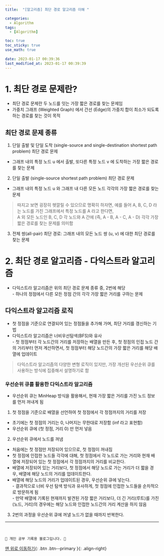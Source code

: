 ```yaml
---
title:  "[알고리즘] 최단 경로 알고리즘 이해 "

categories:
  - Algorithm
tags:
  - [Algorithm]

toc: true
toc_sticky: true
use_math: true
 
date: 2023-01-17 00:39:36
last_modified_at: 2023-01-17 00:39:39
---
```


# 1. 최단 경로 문제란?
- 최단 경로 문제란 두 노드를 잇는 가장 짧은 경로를 찾는 문제임
- 가중치 그래프 (Weighted Graph) 에서 간선 (Edge)의 가중치 합이 최소가 되도록 하는 경로를 찾는 것이 목적

## 최단 경로 문제 종류
1. 단일 출발 및 단일 도착 (single-source and single-destination shortest path problem) 최단 경로 문제
- 그래프 내의 특정 노드 u 에서 출발, 또다른 특정 노드 v 에 도착하는 가장 짧은 경로를 찾는 문제

2. 단일 출발 (single-source shortest path problem) 최단 경로 문제
- 그래프 내의 특정 노드 u 와 그래프 내 다른 모든 노드 각각의 가장 짧은 경로를 찾는 문제
> 따지고 보면 굉장히 헷깔릴 수 있으므로 명확히 하자면, 예를 들어 A, B, C, D 라는 노드를 가진 그래프에서 특정 노드를 A 라고 한다면, <br>
A 외 모든 노드인 B, C, D 각 노드와 A 간에 (즉, A - B, A - C, A - D) 각각 가장 짧은 경로를 찾는 문제를 의미함

3. 전체 쌍(all-pair) 최단 경로: 그래프 내의 모든 노드 쌍 (u, v) 에 대한 최단 경로를 찾는 문제

# 2. 최단 경로 알고리즘 - 다익스트라 알고리즘
- 다익스트라 알고리즘은 위의 최단 경로 문제 종류 중, 2번에 해당<br>- 하나의 정점에서 다른 모든 정점 간의 각각 가장 짧은 거리를 구하는 문제

## 다익스트라 알고리즘 로직
- 첫 정점을 기준으로 연결되어 있는 정점들을 추가해 가며, 최단 거리를 갱신하는 기법
- 다익스트라 알고리즘은 너비우선탐색(BFS)와 유사<br>- 첫 정점부터 각 노드간의 거리를 저장하는 배열을 만든 후, 첫 정점의 인접 노드 간의 거리부터 먼저 계산하면서, 첫 정점부터 해당 노드간의 가장 짧은 거리를 해당 배열에 업데이트
> 다익스트라 알고리즘의 다양한 변형 로직이 있지만, 가장 개선된 우선순위 큐를 사용하는 방식에 집중해서 설명하기로 함

### 우선순위 큐를 활용한 다익스트라 알고리즘
- 우선순위 큐는 MinHeap 방식을 활용해서, 현재 가장 짧은 거리를 가진 노드 정보를 먼저 꺼내게 됨

1. 첫 정점을 기준으로 배열을 선언하여 첫 정점에서 각 정점까지의 거리를 저장
- 초기에는 첫 정점의 거리는 0, 나머지는 무한대로 저장함 (inf 라고 표현함)
- 우선순위 큐에 (첫 정점, 거리 0) 만 먼저 넣음

2. 우선순위 큐에서 노드를 꺼냄
- 처음에는 첫 정점만 저장되어 있으므로, 첫 정점이 꺼내짐
- 첫 정점에 인접한 노드들 각각에 대해, 첫 정점에서 각 노드로 가는 거리와 현재 배열에 저장되어 있는 첫 정점에서 각 정점까지의 거리를 비교한다.
- 배열에 저장되어 있는 거리보다, 첫 정점에서 해당 노드로 가는 거리가 더 짧을 경우, 배열에 해당 노드의 거리를 업데이트한다.
- 배열에 해당 노드의 거리가 업데이트된 경우, 우선순위 큐에 넣는다.<br>- 결과적으로 너비 우선 탐색 방식과 유사하게, 첫 정점에 인접한 노드들을 순차적으로 방문하게 됨<br>- 만약 배열에 기록된 현재까지 발견된 가장 짧은 거리보다, 더 긴 거리(루트)를 가진 (노드, 거리)의 경우에는 해당 노드와 인접한 노드간의 거리 계산을 하지 않음

3. 2번의 과정을 우선순위 큐에 꺼낼 노드가 없을 때까지 반복한다.











***
<br>


    💛 개인 공부 기록용 블로그입니다. 👻

[맨 위로 이동하기](#){: .btn .btn--primary }{: .align-right}